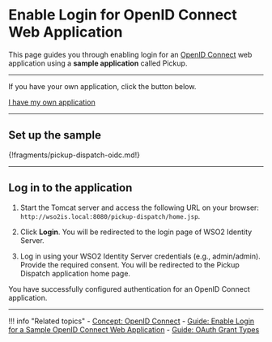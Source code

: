 # Enable Login for OpenID Connect Web Application

This page guides you through enabling login for an [OpenID Connect](../../../references/concepts/authentication/intro-oidc) web application using a **sample application** called Pickup. 

----
If you have your own application, click the button below.

<a class="samplebtn_a" href="../../guides/login/webapp-oidc"   rel="nofollow noopener">I have my own application</a>

----

## Set up the sample

{!fragments/pickup-dispatch-oidc.md!}

----

## Log in to the application

1. Start the Tomcat server and access the following URL on your browser: `http://wso2is.local:8080/pickup-dispatch/home.jsp`.

2. Click **Login**. You will be redirected to the login page of WSO2 Identity Server. 

3. Log in using your WSO2 Identity Server credentials (e.g., admin/admin). Provide the required consent. You will be redirected to the Pickup Dispatch application home page.

You have successfully configured authentication for an OpenID Connect application.

----

!!! info "Related topics"
    - [Concept: OpenID Connect](../../../references/concepts/authentication/intro-oidc)
    - [Guide: Enable Login for a Sample OpenID Connect Web Application](../../../guides/login/webapp-oidc)
    - [Guide: OAuth Grant Types](../../../guides/access-delegation/oauth-grant-types)





